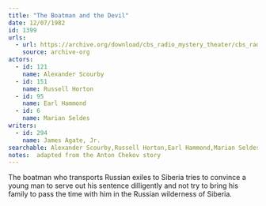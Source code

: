 ```yaml
---
title: "The Boatman and the Devil"
date: 12/07/1982
id: 1399
urls: 
  - url: https://archive.org/download/cbs_radio_mystery_theater/cbs_radio_mystery_theater-1351-1399.zip/cbs_radio_mystery_theater-1351-1399%2Fcbsrmt_1399_boatman_and_the_devil.mp3
    source: archive-org
actors:  
  - id: 121
    name: Alexander Scourby  
  - id: 151
    name: Russell Horton  
  - id: 95
    name: Earl Hammond  
  - id: 6
    name: Marian Seldes
writers:  
  - id: 294
    name: James Agate, Jr.
searchable: Alexander Scourby,Russell Horton,Earl Hammond,Marian Seldes James Agate, Jr.
notes:  adapted from the Anton Chekov story
---
```

The boatman who transports Russian exiles to Siberia tries to convince a young man to serve out his sentence dilligently and not try to bring his family to pass the time with him in the Russian wilderness of Siberia.